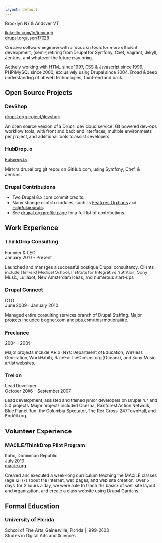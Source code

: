 ```yaml
---
layout: default
---
```


Brooklyn NY & Andover VT

[linkedin.com/in/jonpugh](http://linkedin.com/in/jonpugh) <br/>
[drupal.org/user/17028](http://drupal.org/user/17028)

Creative software engineer with a focus on tools for more efficient development,
(semi-)retiring from Drupal for Symfony, Chef, Vagrant, Jekyll, Jenkins, and whatever the future may bring.

Actively working with HTML since 1997, CSS & Javascript since 1999, PHP/MySQL since 2000, exclusively using Drupal since 2004.  Broad & deep understanding of all web technologies, front-end and back.

Open Source Projects
--------------------

### DevShop

[drupal.org/project/devshop](http://drupal.org/project/devshop)

An open source version of a Drupal dev cloud service. Git powered dev-ops workflow tools, with front and back end interfaces, multiple environments per project, and additional tools to assist developers.

### HubDrop.io

[hubdrop.io](http://hubdrop.io)

Mirrors drupal.org git repos on GitHub.com, using Symfony, Chef, & Jenkins.

### Drupal Contributions

- Two Drupal 8.x core commit credits.
- Many strange contrib modules, such as [Features Orphans](https://drupal.org/user/17028) and [Helpful.module](https://drupal.org/project/helpful).
- See [drupal.org profile page](https://drupal.org/user/17028) for a full list of contributions.


Work Experience
---------------

### ThinkDrop Consulting
Founder & CEO<br />
January 2010 - Present

Launched and manages a successful boutique Drupal consultancy.  Clients include Harvard Medical School,
Institute for Integrative Nutrition, Sony Music, Lullabot, New Amsterdam Ideas, and numerous start-ups.

### Drupal Connect
CTO <br />
June 2009 - January 2010

Managed entire consulting services branch of Drupal Staffing.   Major projects included [blogher.com](http://blogher.com) and [pbs.com/thisemotionallife](http://pbs.com/thisemotionallife).

### Freelance
2004 - 2009

Major projects include ARIS (NYC Department of Education, Wireless Generation, WorkHabit), RaceForTheOceans.org (Oceana), and Sony Music artist websites.

### Trellon
Lead Developer <br/>
October 2006 - September 2007

Lead development, assisted and trained junior developers on Drupal 4.7 and 5.0 projects.  Major projects included Oceana, Rainforest Action Network, Blue Planet Run, the Columbia Spectator, The Red Cross, 247TownHall, and EndOil.org.

Volunteer Experience
--------------------

### MACILE/ThinkDrop Pilot Program
Itabo, Dominican Republic <br />
July 2010 <br />
[macile.org](http://macile.org)

Created and executed a week-long curriculum teaching the MACILE classes (age 12-17) about the internet, web pages, and web site creation.  Over 5 days, for 2 hours a day, we were able to teach the basics of web site layout and organization, and create a class website using Drupal Gardens.


Formal Education
----------------

### University of Florida
School of Fine Arts, Gainesville, Florida | 1999-2003 <br />
Studies in Digital Arts and Sciences

